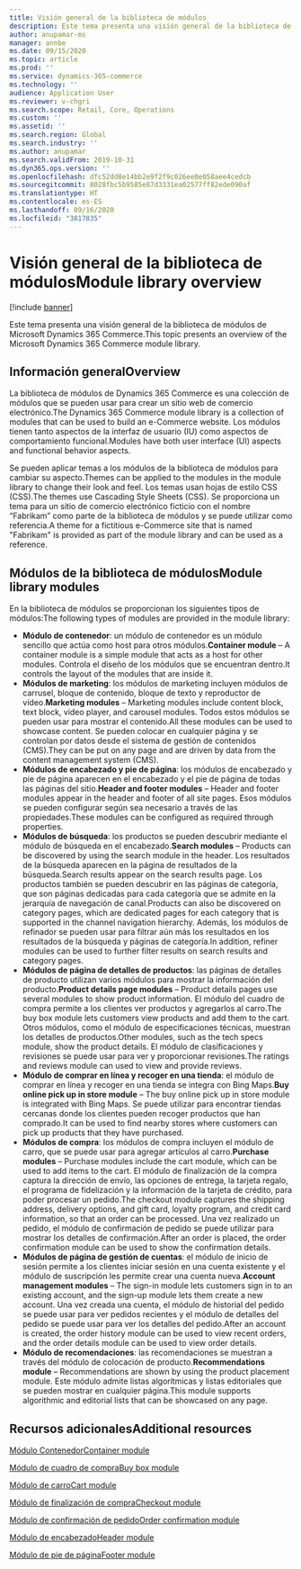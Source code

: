 ```yaml
---
title: Visión general de la biblioteca de módulos
description: Este tema presenta una visión general de la biblioteca de módulos de Microsoft Dynamics 365 Commerce.
author: anupamar-ms
manager: annbe
ms.date: 09/15/2020
ms.topic: article
ms.prod: ''
ms.service: dynamics-365-commerce
ms.technology: ''
audience: Application User
ms.reviewer: v-chgri
ms.search.scope: Retail, Core, Operations
ms.custom: ''
ms.assetid: ''
ms.search.region: Global
ms.search.industry: ''
ms.author: anupamar
ms.search.validFrom: 2019-10-31
ms.dyn365.ops.version: ''
ms.openlocfilehash: dfc52dd8e14bb2e9f2f9c026ee0e058aee4cedcb
ms.sourcegitcommit: 8028fbc5b9585e87d3331ea02577ff82ede090af
ms.translationtype: HT
ms.contentlocale: es-ES
ms.lasthandoff: 09/16/2020
ms.locfileid: "3817835"
---
```

# <a name="module-library-overview"></a><span data-ttu-id="506cb-103">Visión general de la biblioteca de módulos</span><span class="sxs-lookup"><span data-stu-id="506cb-103">Module library overview</span></span>

[!include [banner](includes/banner.md)]

<span data-ttu-id="506cb-104">Este tema presenta una visión general de la biblioteca de módulos de Microsoft Dynamics 365 Commerce.</span><span class="sxs-lookup"><span data-stu-id="506cb-104">This topic presents an overview of the Microsoft Dynamics 365 Commerce module library.</span></span>

## <a name="overview"></a><span data-ttu-id="506cb-105">Información general</span><span class="sxs-lookup"><span data-stu-id="506cb-105">Overview</span></span>

<span data-ttu-id="506cb-106">La biblioteca de módulos de Dynamics 365 Commerce es una colección de módulos que se pueden usar para crear un sitio web de comercio electrónico.</span><span class="sxs-lookup"><span data-stu-id="506cb-106">The Dynamics 365 Commerce module library is a collection of modules that can be used to build an e-Commerce website.</span></span> <span data-ttu-id="506cb-107">Los módulos tienen tanto aspectos de la interfaz de usuario (IU) como aspectos de comportamiento funcional.</span><span class="sxs-lookup"><span data-stu-id="506cb-107">Modules have both user interface (UI) aspects and functional behavior aspects.</span></span>

<span data-ttu-id="506cb-108">Se pueden aplicar temas a los módulos de la biblioteca de módulos para cambiar su aspecto.</span><span class="sxs-lookup"><span data-stu-id="506cb-108">Themes can be applied to the modules in the module library to change their look and feel.</span></span> <span data-ttu-id="506cb-109">Los temas usan hojas de estilo CSS (CSS).</span><span class="sxs-lookup"><span data-stu-id="506cb-109">The themes use Cascading Style Sheets (CSS).</span></span> <span data-ttu-id="506cb-110">Se proporciona un tema para un sitio de comercio electrónico ficticio con el nombre “Fabrikam” como parte de la biblioteca de módulos y se puede utilizar como referencia.</span><span class="sxs-lookup"><span data-stu-id="506cb-110">A theme for a fictitious e-Commerce site that is named "Fabrikam" is provided as part of the module library and can be used as a reference.</span></span>

## <a name="module-library-modules"></a><span data-ttu-id="506cb-111">Módulos de la biblioteca de módulos</span><span class="sxs-lookup"><span data-stu-id="506cb-111">Module library modules</span></span>

<span data-ttu-id="506cb-112">En la biblioteca de módulos se proporcionan los siguientes tipos de módulos:</span><span class="sxs-lookup"><span data-stu-id="506cb-112">The following types of modules are provided in the module library:</span></span>

- <span data-ttu-id="506cb-113">**Módulo de contenedor**: un módulo de contenedor es un módulo sencillo que actúa como host para otros módulos.</span><span class="sxs-lookup"><span data-stu-id="506cb-113">**Container module** – A container module is a simple module that acts as a host for other modules.</span></span> <span data-ttu-id="506cb-114">Controla el diseño de los módulos que se encuentran dentro.</span><span class="sxs-lookup"><span data-stu-id="506cb-114">It controls the layout of the modules that are inside it.</span></span>
- <span data-ttu-id="506cb-115">**Módulos de marketing**: los módulos de marketing incluyen módulos de carrusel, bloque de contenido, bloque de texto y reproductor de vídeo.</span><span class="sxs-lookup"><span data-stu-id="506cb-115">**Marketing modules** – Marketing modules include content block, text block, video player, and carousel modules.</span></span> <span data-ttu-id="506cb-116">Todos estos módulos se pueden usar para mostrar el contenido.</span><span class="sxs-lookup"><span data-stu-id="506cb-116">All these modules can be used to showcase content.</span></span> <span data-ttu-id="506cb-117">Se pueden colocar en cualquier página y se controlan por datos desde el sistema de gestión de contenidos (CMS).</span><span class="sxs-lookup"><span data-stu-id="506cb-117">They can be put on any page and are driven by data from the content management system (CMS).</span></span>
- <span data-ttu-id="506cb-118">**Módulos de encabezado y pie de página**: los módulos de encabezado y pie de página aparecen en el encabezado y el pie de página de todas las páginas del sitio.</span><span class="sxs-lookup"><span data-stu-id="506cb-118">**Header and footer modules** – Header and footer modules appear in the header and footer of all site pages.</span></span> <span data-ttu-id="506cb-119">Esos módulos se pueden configurar según sea necesario a través de las propiedades.</span><span class="sxs-lookup"><span data-stu-id="506cb-119">These modules can be configured as required through properties.</span></span>
- <span data-ttu-id="506cb-120">**Módulos de búsqueda**: los productos se pueden descubrir mediante el módulo de búsqueda en el encabezado.</span><span class="sxs-lookup"><span data-stu-id="506cb-120">**Search modules** – Products can be discovered by using the search module in the header.</span></span> <span data-ttu-id="506cb-121">Los resultados de la búsqueda aparecen en la página de resultados de la búsqueda.</span><span class="sxs-lookup"><span data-stu-id="506cb-121">Search results appear on the search results page.</span></span> <span data-ttu-id="506cb-122">Los productos también se pueden descubrir en las páginas de categoría, que son páginas dedicadas para cada categoría que se admite en la jerarquía de navegación de canal.</span><span class="sxs-lookup"><span data-stu-id="506cb-122">Products can also be discovered on category pages, which are dedicated pages for each category that is supported in the channel navigation hierarchy.</span></span> <span data-ttu-id="506cb-123">Además, los módulos de refinador se pueden usar para filtrar aún más los resultados en los resultados de la búsqueda y páginas de categoría.</span><span class="sxs-lookup"><span data-stu-id="506cb-123">In addition, refiner modules can be used to further filter results on search results and category pages.</span></span>
- <span data-ttu-id="506cb-124">**Módulos de página de detalles de productos**: las páginas de detalles de producto utilizan varios módulos para mostrar la información del producto.</span><span class="sxs-lookup"><span data-stu-id="506cb-124">**Product details page modules** – Product details pages use several modules to show product information.</span></span> <span data-ttu-id="506cb-125">El módulo del cuadro de compra permite a los clientes ver productos y agregarlos al carro.</span><span class="sxs-lookup"><span data-stu-id="506cb-125">The buy box module lets customers view products and add them to the cart.</span></span> <span data-ttu-id="506cb-126">Otros módulos, como el módulo de especificaciones técnicas, muestran los detalles de productos.</span><span class="sxs-lookup"><span data-stu-id="506cb-126">Other modules, such as the tech specs module, show the product details.</span></span> <span data-ttu-id="506cb-127">El módulo de clasificaciones y revisiones se puede usar para ver y proporcionar revisiones.</span><span class="sxs-lookup"><span data-stu-id="506cb-127">The ratings and reviews module can used to view and provide reviews.</span></span>
- <span data-ttu-id="506cb-128">**Módulo de comprar en línea y recoger en una tienda**: el módulo de comprar en línea y recoger en una tienda se integra con Bing Maps.</span><span class="sxs-lookup"><span data-stu-id="506cb-128">**Buy online pick up in store module** – The buy online pick up in store module is integrated with Bing Maps.</span></span> <span data-ttu-id="506cb-129">Se puede utilizar para encontrar tiendas cercanas donde los clientes pueden recoger productos que han comprado.</span><span class="sxs-lookup"><span data-stu-id="506cb-129">It can be used to find nearby stores where customers can pick up products that they have purchased.</span></span>
- <span data-ttu-id="506cb-130">**Módulos de compra**: los módulos de compra incluyen el módulo de carro, que se puede usar para agregar artículos al carro.</span><span class="sxs-lookup"><span data-stu-id="506cb-130">**Purchase modules** – Purchase modules include the cart module, which can be used to add items to the cart.</span></span> <span data-ttu-id="506cb-131">El módulo de finalización de la compra captura la dirección de envío, las opciones de entrega, la tarjeta regalo, el programa de fidelización y la información de la tarjeta de crédito, para poder procesar un pedido.</span><span class="sxs-lookup"><span data-stu-id="506cb-131">The checkout module captures the shipping address, delivery options, and gift card, loyalty program, and credit card information, so that an order can be processed.</span></span> <span data-ttu-id="506cb-132">Una vez realizado un pedido, el módulo de confirmación de pedido se puede utilizar para mostrar los detalles de confirmación.</span><span class="sxs-lookup"><span data-stu-id="506cb-132">After an order is placed, the order confirmation module can be used to show the confirmation details.</span></span>
- <span data-ttu-id="506cb-133">**Módulos de página de gestión de cuentas**: el módulo de inicio de sesión permite a los clientes iniciar sesión en una cuenta existente y el módulo de suscripción les permite crear una cuenta nueva.</span><span class="sxs-lookup"><span data-stu-id="506cb-133">**Account management modules** – The sign-in module lets customers sign in to an existing account, and the sign-up module lets them create a new account.</span></span> <span data-ttu-id="506cb-134">Una vez creada una cuenta, el módulo de historial del pedido se puede usar para ver pedidos recientes y el módulo de detalles del pedido se puede usar para ver los detalles del pedido.</span><span class="sxs-lookup"><span data-stu-id="506cb-134">After an account is created, the order history module can be used to view recent orders, and the order details module can be used to view order details.</span></span>
- <span data-ttu-id="506cb-135">**Módulo de recomendaciones**: las recomendaciones se muestran a través del módulo de colocación de producto.</span><span class="sxs-lookup"><span data-stu-id="506cb-135">**Recommendations module** – Recommendations are shown by using the product placement module.</span></span> <span data-ttu-id="506cb-136">Este módulo admite listas algorítmicas y listas editoriales que se pueden mostrar en cualquier página.</span><span class="sxs-lookup"><span data-stu-id="506cb-136">This module supports algorithmic and editorial lists that can be showcased on any page.</span></span>

## <a name="additional-resources"></a><span data-ttu-id="506cb-137">Recursos adicionales</span><span class="sxs-lookup"><span data-stu-id="506cb-137">Additional resources</span></span>

[<span data-ttu-id="506cb-138">Módulo Contenedor</span><span class="sxs-lookup"><span data-stu-id="506cb-138">Container module</span></span>](add-container-module.md)

[<span data-ttu-id="506cb-139">Módulo de cuadro de compra</span><span class="sxs-lookup"><span data-stu-id="506cb-139">Buy box module</span></span>](add-buy-box.md)

[<span data-ttu-id="506cb-140">Módulo de carro</span><span class="sxs-lookup"><span data-stu-id="506cb-140">Cart module</span></span>](add-cart-module.md)

[<span data-ttu-id="506cb-141">Módulo de finalización de compra</span><span class="sxs-lookup"><span data-stu-id="506cb-141">Checkout module</span></span>](add-checkout-module.md)

[<span data-ttu-id="506cb-142">Módulo de confirmación de pedido</span><span class="sxs-lookup"><span data-stu-id="506cb-142">Order confirmation module</span></span>](order-confirmation-module.md)

[<span data-ttu-id="506cb-143">Módulo de encabezado</span><span class="sxs-lookup"><span data-stu-id="506cb-143">Header module</span></span>](author-header-module.md)

[<span data-ttu-id="506cb-144">Módulo de pie de página</span><span class="sxs-lookup"><span data-stu-id="506cb-144">Footer module</span></span>](author-footer-module.md)
